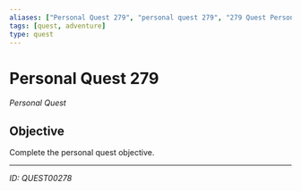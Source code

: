 ```yaml
---
aliases: ["Personal Quest 279", "personal quest 279", "279 Quest Personal"]
tags: [quest, adventure]
type: quest
---
```


# Personal Quest 279

*Personal Quest*

## Objective
Complete the personal quest objective.

---
*ID: QUEST00278*